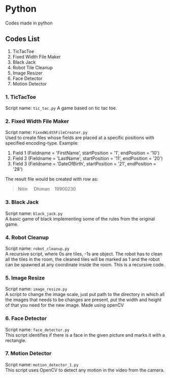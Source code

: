 # Python
Codes made in python


## Codes List
1. TicTacToe
2. Fixed Width File Maker
3. Black Jack
4. Robot Tile Cleanup
5. Image Resizer
6. Face Detector
7. Motion Detector

### 1. TicTacToe
  Script name: `tic_tac.py`
  A game based on tic tac toe.
  

### 2. Fixed Width File Maker
  Script name: `FixedWidthFileCreater.py`\
  Used to create files whose fields are placed at a specific positions with specified encoding-type.
  Example:
  1. Field 1 (Fieldname = 'FirstName', startPosition = '1', endPosition = '10')
  2. Field 2 (Fieldname = 'LastName', startPosition = '11', endPosition = '20')
  3. Field 3 (Fieldname = 'DateOfBirth', startPosition = '21', endPosition = '28')
  
  The result file would be created with row as:
  > Nitin&nbsp;&nbsp;&nbsp;&nbsp;&nbsp;Dhiman&nbsp;&nbsp;&nbsp;&nbsp;19900230
  
  
### 3. Black Jack
  Script name: `black_jack.py`\
  A basic game of black implementing some of the rules from the original game.

### 4. Robot Cleanup
  Script name: `robot_cleanup.py`\
  A recursive script, where 0s are tiles, -1s are object. The robot has to clean all the tiles in the room, the cleaned tiles will be marked as 1 and the robot can be spawned at any coordinate inside the room. This is a recursive code.
  
### 5. Image Resize
  Script name: `image_resize.py`\
  A script to change the image scale, just put path to the directory in which all the images that needs to be changes are present, put the width and height of that you need for the new image.
  Made using openCV

### 6. Face Detector
  Script name: `face_detector.py`\
  This script identifies if there is a face in the given picture and marks it with a rectangle.
  
### 7. Motion Detector
  Script name: `motion_detector_1.py`\
  This script uses OpenCV to detect any motion in the video from the camera.
